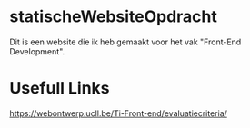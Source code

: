 # statischeWebsiteOpdracht

Dit is een website die ik heb gemaakt voor het vak "Front-End Development".


# Usefull Links
https://webontwerp.ucll.be/Ti-Front-end/evaluatiecriteria/